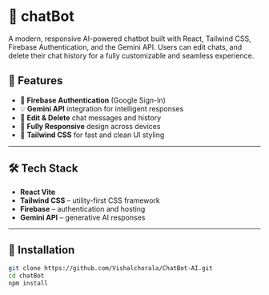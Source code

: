 # 🤖 chatBot

A modern, responsive AI-powered chatbot built with React, Tailwind CSS, Firebase Authentication, and the Gemini API. Users can edit chats, and delete their chat history for a fully customizable and seamless experience.

## 🚀 Features

- 🔐 **Firebase Authentication** (Google Sign-In)
- 💡 **Gemini API** integration for intelligent responses
- 🔎 **Edit & Delete** chat messages and history
- 📱 **Fully Responsive** design across devices
- 🎨 **Tailwind CSS** for fast and clean UI styling

---

## 🛠️ Tech Stack

- **React Vite**
- **Tailwind CSS** – utility-first CSS framework
- **Firebase** – authentication and hosting
- **Gemini API** – generative AI responses

---

## 🔧 Installation

```bash
git clone https://github.com/Vishalchorala/ChatBot-AI.git
cd chatBot
npm install


